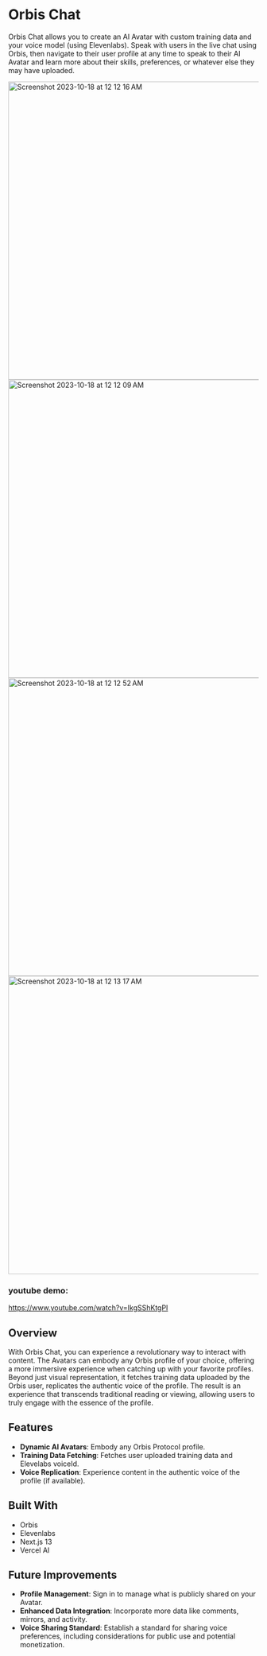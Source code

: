 # Orbis Chat

Orbis Chat allows you to create an AI Avatar with custom training data and your voice model (using Elevenlabs).  Speak with users in the live chat using Orbis, then navigate to their user profile at any time to speak to their AI Avatar and learn more about their skills, preferences, or whatever else they may have uploaded.

<img width="600" alt="Screenshot 2023-10-18 at 12 12 16 AM" src="https://github.com/Markeljan/orbis-chat/assets/12901349/8d34af92-7214-47c9-8c7d-644a23e26d4c">
<img width="600" alt="Screenshot 2023-10-18 at 12 12 09 AM" src="https://github.com/Markeljan/orbis-chat/assets/12901349/d693b648-f40e-45e8-80fc-5376b3101b15">
<img width="600" alt="Screenshot 2023-10-18 at 12 12 52 AM" src="https://github.com/Markeljan/orbis-chat/assets/12901349/7bfaffd3-9f38-482d-b216-fdc91719657e">
<img width="600" alt="Screenshot 2023-10-18 at 12 13 17 AM" src="https://github.com/Markeljan/orbis-chat/assets/12901349/9dff66f2-37aa-4500-a49e-ddda600f463b">

### youtube demo:
https://www.youtube.com/watch?v=IkgSShKtgPI

## Overview

With Orbis Chat, you can experience a revolutionary way to interact with content. The Avatars can embody any Orbis  profile of your choice, offering a more immersive experience when catching up with your favorite profiles. Beyond just visual representation, it fetches training data uploaded by the Orbis user, replicates the authentic voice of the profile. The result is an experience that transcends traditional reading or viewing, allowing users to truly engage with the essence of the profile.

## Features

- **Dynamic AI Avatars**: Embody any Orbis Protocol profile.
- **Training Data Fetching**: Fetches user uploaded training data and Elevelabs voiceId.
- **Voice Replication**: Experience content in the authentic voice of the profile (if available).

## Built With

- Orbis
- Elevenlabs
- Next.js 13
- Vercel AI

## Future Improvements

- **Profile Management**: Sign in to manage what is publicly shared on your Avatar.
- **Enhanced Data Integration**: Incorporate more data like comments, mirrors, and activity.
- **Voice Sharing Standard**: Establish a standard for sharing voice preferences, including considerations for public use and potential monetization.
